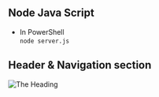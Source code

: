 ## Node Java Script

- In PowerShell <br>
`node server.js` <br>

## Header & Navigation section

![The Heading](./home_responsivedesign.jpg)